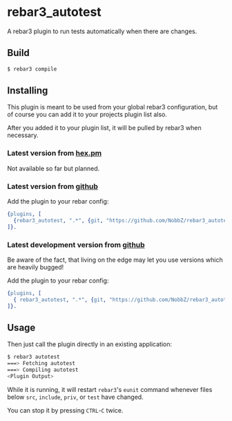 rebar3_autotest
===============

A rebar3 plugin to run tests automatically when there are changes.

Build
-----

```sh
$ rebar3 compile
```

Installing
----------

This plugin is meant to be used from your global rebar3 configuration, but of course you can add it to your projects
plugin list also.

After you added it to your plugin list, it will be pulled by rebar3 when necessary.

### Latest version from [hex.pm](http://hex.pm/)

Not available so far but planned.

### Latest version from [github](https://github.com/NobbZ/rebar3_autotest)

Add the plugin to your rebar config:

```erl
{plugins, [
  {rebar3_autotest, ".*", {git, "https://github.com/NobbZ/rebar3_autotest.git", {branch, "master"}}}
]}.
```

### Latest development version from [github](https://github.com/NobbZ/rebar3_autotest)

Be aware of the fact, that living on the edge may let you use versions which are heavily bugged!

Add the plugin to your rebar config:

```erl
{plugins, [
  { rebar3_autotest, ".*", {git, "https://github.com/NobbZ/rebar3_autotest.git", {branch, "develop"}}}
]}.
```

Usage
-----

Then just call the plugin directly in an existing application:

```sh
$ rebar3 autotest
===> Fetching autotest
===> Compiling autotest
<Plugin Output>
```

While it is running, it will restart `rebar3`'s `eunit` command whenever files below `src`, `include`, `priv`, or `test`
have changed.

You can stop it by pressing `CTRL`-`C` twice.

